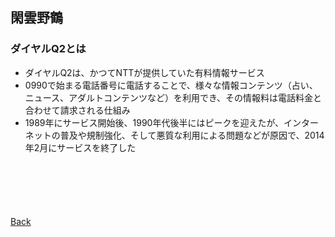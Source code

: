 ## 閑雲野鶴

### ダイヤルQ2とは

- ダイヤルQ2は、かつてNTTが提供していた有料情報サービス
- 0990で始まる電話番号に電話することで、様々な情報コンテンツ（占い、ニュース、アダルトコンテンツなど）を利用でき、その情報料は電話料金と合わせて請求される仕組み
- 1989年にサービス開始後、1990年代後半にはピークを迎えたが、インターネットの普及や規制強化、そして悪質な利用による問題などが原因で、2014年2月にサービスを終了した

<p style="margin-top: 100px;"></p>

[Back](./../../)
